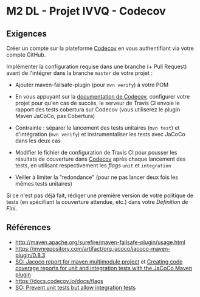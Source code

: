 # M2 DL - Projet IVVQ - Codecov

## Exigences

Créer un compte sur la plateforme [Codecov](https://codecov.io/) en vous authentifiant via votre compte GitHub.

Implémenter la configuration requise dans une branche (+ Pull Request)
avant de l'intégrer dans la branche `master` de votre projet :

* Ajouter maven-failsafe-plugin (pour `mvn verify`) à votre POM

* En vous appuyant sur la
  [documentation de Codecov](https://docs.codecov.io/docs), configurer
  votre projet pour qu'en cas de succès, le serveur de Travis CI
  envoie le rapport des tests cobertura sur Codecov (vous utiliserez
  le plugin Maven JaCoCo, pas Cobertura)
* Contrainte : séparer le lancement des tests unitaires (`mvn test`)
  et d'intégration (`mvn verify`) et instrumentaliser les tests avec
  JaCoCo dans les deux cas
* Modifier le fichier de configuration de Travis CI pour pousser les
  résultats de couverture dans [Codecov](https://codecov.io/) après
  chaque lancement des tests, en utilisant respectivement les *flags*
  `unit` et `integration`
* Veiller à limiter la "redondance" (pour ne pas lancer deux fois les
  mêmes tests unitaires)
  
Si ce n'est pas déjà fait, rédiger une première version de votre
politique de tests (en spécifiant la couverture attendue, etc.) dans
votre *Définition de Fini*.

## Références

* <http://maven.apache.org/surefire/maven-failsafe-plugin/usage.html>
* <https://mvnrepository.com/artifact/org.jacoco/jacoco-maven-plugin/0.8.3>
* [SO: Jacoco report for maven multimodule project](https://stackoverflow.com/a/37672302/9164010) et
  [Creating code coverage reports for unit and integration tests with the JaCoCo Maven plugin](https://www.petrikainulainen.net/programming/maven/creating-code-coverage-reports-for-unit-and-integration-tests-with-the-jacoco-maven-plugin/)
* <https://docs.codecov.io/docs/flags>
* [SO: Prevent unit tests but allow integration tests](https://stackoverflow.com/a/17932772/9164010)
